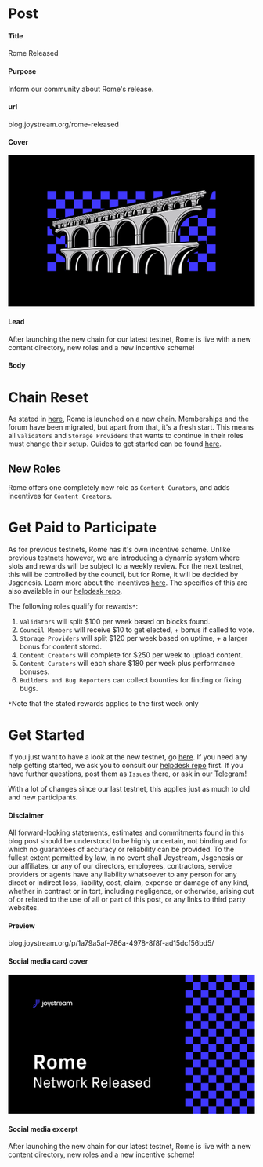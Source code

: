 # Post

#### Title

Rome Released

#### Purpose

Inform our community about Rome's release.

#### url

blog.joystream.org/rome-released

#### Cover

<p align="center"><img src="rome-released-blog.png"></p>

#### Lead

After launching the new chain for our latest testnet, Rome is live with a new content directory, new roles and a new incentive scheme!

#### Body

Chain Reset
==

As stated in [here](https://blog.joystream.org/from-acropolis-to-rome/), Rome is launched on a new chain. Memberships and the forum have been migrated, but apart from that, it's a fresh start. This means all `Validators` and `Storage Providers` that wants to continue in their roles must change their setup. Guides to get started can be found [here](https://github.com/Joystream/helpdesk).

New Roles
--

Rome offers one completely new role as `Content Curators`, and adds incentives for `Content Creators`.

Get Paid to Participate
==

As for previous testnets, Rome has it's own incentive scheme. Unlike previous testnets however, we are introducing a dynamic system where slots and rewards will be subject to a weekly review. For the next testnet, this will be controlled by the council, but for Rome, it will be decided by Jsgenesis. Learn more about the incentives [here](https://blog.joystream.org/rome-incentives/). The specifics of this are also available in our [helpdesk repo](https://github.com/JoyStream/helpdesk).

The following roles qualify for rewards`*`:

1.  `Validators` will split $100 per week based on blocks found.
2.  `Council Members` will receive $10 to get elected, + bonus if called to vote.
3.  `Storage Providers` will split $120 per week based on uptime, + a larger bonus for content stored.
4.  `Content Creators` will complete for $250 per week to upload content.
5.  `Content Curators` will each share $180 per week plus performance bonuses.
6.  `Builders and Bug Reporters` can collect bounties for finding or fixing bugs.

`*`Note that the stated rewards applies to the first week only

Get Started
==

If you just want to have a look at the new testnet, go [here](https://testnet.joystream.org/). If you need any help getting started, we ask you to consult our [helpdesk repo](https://github.com/JoyStream/helpdesk) first. If you have further questions, post them as `Issues` there, or ask in our [Telegram](https://t.me/JoyStreamOfficial)!

With a lot of changes since our last testnet, this applies just as much to old and new participants.

#### Disclaimer

All forward-looking statements, estimates and commitments found in this blog post should be understood to be highly uncertain, not binding and for which no guarantees of accuracy or reliability can be provided. To the fullest extent permitted by law, in no event shall Joystream, Jsgenesis or our affiliates, or any of our directors, employees, contractors,  service providers or agents have any liability whatsoever to any person for any direct or indirect loss, liability, cost, claim, expense or damage of any kind, whether in contract or in tort, including negligence, or otherwise, arising out of or related to the use of all or part of this post, or any links to third party websites.

#### Preview

blog.joystream.org/p/1a79a5af-786a-4978-8f8f-ad15dcf56bd5/

#### Social media card cover

<p align="center"><img src="rome-released-twitter.png"></p>

#### Social media excerpt

After launching the new chain for our latest testnet, Rome is live with a new content directory, new roles and a new incentive scheme!
